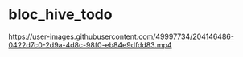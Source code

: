 # bloc_hive_todo

https://user-images.githubusercontent.com/49997734/204146486-0422d7c0-2d9a-4d8c-98f0-eb84e9dfdd83.mp4


